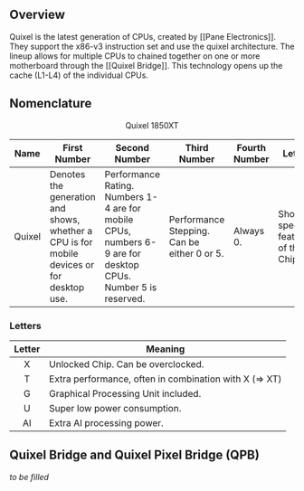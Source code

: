 ## Overview
Quixel is the latest generation of CPUs, created by [[Pane Electronics]]. They support the x86-v3 instruction set and use the quixel architecture. The lineup allows for multiple CPUs to chained together on one or more motherboard through the [[Quixel Bridge]]. This technology opens up the cache (L1-L4) of the individual CPUs.

## Nomenclature
$$\text{Quixel 1850XT}$$

| Name   | First Number                                                                              | Second Number                                                                                                | Third Number                                | Fourth Number | Letter                              |
| ------ | ----------------------------------------------------------------------------------------- | ------------------------------------------------------------------------------------------------------------ | ------------------------------------------- | ------------- | ----------------------------------- |
| Quixel | Denotes the generation and shows, whether a CPU is for mobile devices or for desktop use. | Performance Rating. Numbers 1-4 are for mobile CPUs, numbers 6-9 are for desktop CPUs. Number 5 is reserved. | Performance Stepping. Can be either 0 or 5. | Always 0.     | Shows special features of the Chip. |
### Letters
| Letter | Meaning                                                |
| :----: | ------------------------------------------------------ |
|   X    | Unlocked Chip. Can be overclocked.                     |
|   T    | Extra performance, often in combination with X (=> XT) |
|   G    | Graphical Processing Unit included.                    |
|   U    | Super low power consumption.                           |
|   AI   | Extra AI processing power.                             |

## Quixel Bridge and Quixel Pixel Bridge (QPB)
_to be filled_
